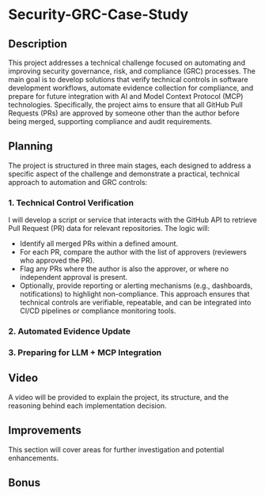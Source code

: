 # Security-GRC-Case-Study

## Description

This project addresses a technical challenge focused on automating and improving security governance, risk, and compliance (GRC) processes. The main goal is to develop solutions that verify technical controls in software development workflows, automate evidence collection for compliance, and prepare for future integration with AI and Model Context Protocol (MCP) technologies. Specifically, the project aims to ensure that all GitHub Pull Requests (PRs) are approved by someone other than the author before being merged, supporting compliance and audit requirements.


## Planning

The project is structured in three main stages, each designed to address a specific aspect of the challenge and demonstrate a practical, technical approach to automation and GRC controls:

### 1. Technical Control Verification

I will develop a script or service that interacts with the GitHub API to retrieve Pull Request (PR) data for relevant repositories. The logic will:
- Identify all merged PRs within a defined amount.
- For each PR, compare the author with the list of approvers (reviewers who approved the PR).
- Flag any PRs where the author is also the approver, or where no independent approval is present.
- Optionally, provide reporting or alerting mechanisms (e.g., dashboards, notifications) to highlight non-compliance.
This approach ensures that technical controls are verifiable, repeatable, and can be integrated into CI/CD pipelines or compliance monitoring tools.

### 2. Automated Evidence Update


### 3. Preparing for LLM + MCP Integration

## Video

A video will be provided to explain the project, its structure, and the reasoning behind each implementation decision.

## Improvements

This section will cover areas for further investigation and potential enhancements.

## Bonus